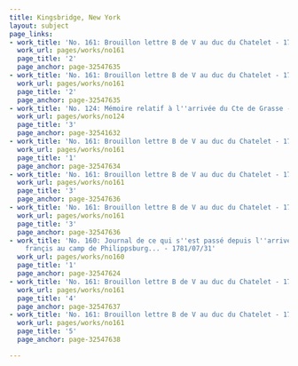 ```yaml
---
title: Kingsbridge, New York
layout: subject
page_links:
- work_title: 'No. 161: Brouillon lettre B de V au duc du Chatelet - 1781/07/30'
  work_url: pages/works/no161
  page_title: '2'
  page_anchor: page-32547635
- work_title: 'No. 161: Brouillon lettre B de V au duc du Chatelet - 1781/07/30'
  work_url: pages/works/no161
  page_title: '2'
  page_anchor: page-32547635
- work_title: 'No. 124: Mémoire relatif à l''arrivée du Cte de Grasse - 1781/08/01'
  work_url: pages/works/no124
  page_title: '3'
  page_anchor: page-32541632
- work_title: 'No. 161: Brouillon lettre B de V au duc du Chatelet - 1781/07/30'
  work_url: pages/works/no161
  page_title: '1'
  page_anchor: page-32547634
- work_title: 'No. 161: Brouillon lettre B de V au duc du Chatelet - 1781/07/30'
  work_url: pages/works/no161
  page_title: '3'
  page_anchor: page-32547636
- work_title: 'No. 161: Brouillon lettre B de V au duc du Chatelet - 1781/07/30'
  work_url: pages/works/no161
  page_title: '3'
  page_anchor: page-32547636
- work_title: 'No. 160: Journal de ce qui s''est passé depuis l''arrivée du corps
    françis au camp de Philippsburg... - 1781/07/31'
  work_url: pages/works/no160
  page_title: '1'
  page_anchor: page-32547624
- work_title: 'No. 161: Brouillon lettre B de V au duc du Chatelet - 1781/07/30'
  work_url: pages/works/no161
  page_title: '4'
  page_anchor: page-32547637
- work_title: 'No. 161: Brouillon lettre B de V au duc du Chatelet - 1781/07/30'
  work_url: pages/works/no161
  page_title: '5'
  page_anchor: page-32547638

---
```

